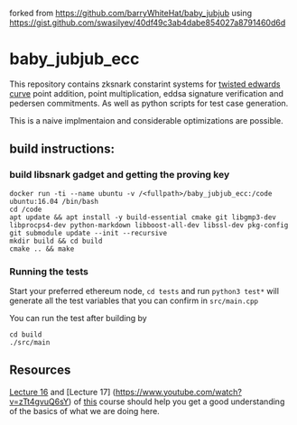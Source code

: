 forked from https://github.com/barryWhiteHat/baby_jubjub
using https://gist.github.com/swasilyev/40df49c3ab4dabe854027a8791460d6d

# baby\_jubjub\_ecc

This repository contains zksnark constarint systems for [twisted edwards curve](https://github.com/barryWhiteHat/baby_jubjub) 
point addition, point multiplication, eddsa signature verification and pedersen commitments. As well as python scripts for
test case generation. 

This is a naive implmentaion and considerable optimizations are possible. 

## build instructions:

### build libsnark gadget and getting the proving key
```
docker run -ti --name ubuntu -v /<fullpath>/baby_jubjub_ecc:/code ubuntu:16.04 /bin/bash
cd /code
apt update && apt install -y build-essential cmake git libgmp3-dev libprocps4-dev python-markdown libboost-all-dev libssl-dev pkg-config
git submodule update --init --recursive
mkdir build && cd build
cmake .. && make
```

### Running the tests
Start your preferred ethereum node, `cd tests` and run `python3 test*` will generate all the 
test variables that you can confirm in `src/main.cpp`

You can run the test after building by 
```
cd build
./src/main
```


## Resources 
[Lecture 16](https://www.youtube.com/watch?v=vnpZXJL6QCQ) and [Lecture 17] (https://www.youtube.com/watch?v=zTt4gvuQ6sY)
of [this](https://www.youtube.com/channel/UC1usFRN4LCMcfIV7UjHNuQg) course should help you get a good understanding of 
the basics of what we are doing here. 



